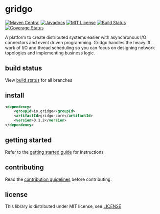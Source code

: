 <p align="center">
<h1>gridgo</h1>
</p>

[![Maven Central](https://img.shields.io/maven-central/v/io.gridgo/gridgo-core.svg?maxAge=604800)](http://mvnrepository.com/artifact/io.gridgo/gridgo-core)
[![Javadocs](http://javadoc.io/badge/io.gridgo/gridgo-core.svg)](http://javadoc.io/doc/io.gridgo/gridgo-core)
[![MIT License](https://img.shields.io/badge/license-MIT-blue.svg)](LICENSE)
[![Build Status](https://travis-ci.org/gridgo/gridgo.svg?branch=master)](https://travis-ci.org/gridgo/gridgo)
[![Coverage Status](https://coveralls.io/repos/github/gridgo/gridgo/badge.svg?branch=master&maxAge=86400)](https://coveralls.io/github/gridgo/gridgo?branch=master)

A platform to create distributed systems easier with asynchronous I/O connectors and event driven programming. Gridgo handles the heavylift work of I/O and thread scheduling so you can focus on designing network topologies and implementing business logic.

## build status

View [build status](BUILD.md) for all branches

## install

```xml
<dependency>
    <groupId>io.gridgo</groupId>
    <artifactId>gridgo-core</artifactId>
    <version>0.1.2</version>
</dependency>
```

## getting started

Refer to the [getting started guide](https://github.com/gridgo/gridgo/wiki/getting-started) for instructions

## contributing

Read the [contribution guidelines](https://github.com/gridgo/gridgo/wiki/contribution-guideline) before contributing.

## license

This library is distributed under MIT license, see [LICENSE](LICENSE)
